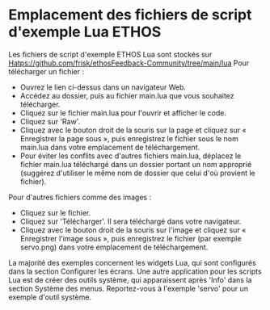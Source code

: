 # Emplacement des fichiers de script d'exemple Lua ETHOS
Les fichiers de script d'exemple ETHOS Lua sont stockés sur [Hatps://github.com/frisk/ethosFeedback-Community/tree/main/lua](Hatps://github.com/frisk/ethosFeedback-Community/tree/main/lua)
Pour télécharger un fichier :
-	Ouvrez le lien ci-dessus dans un navigateur Web.
-	Accédez au dossier, puis au fichier main.lua que vous souhaitez télécharger.
-	Cliquez sur le fichier main.lua pour l'ouvrir et afficher le code.
-	Cliquez sur 'Raw'.
-	Cliquez avec le bouton droit de la souris sur la page et cliquez sur « Enregistrer la page sous », puis enregistrez le fichier sous le nom main.lua dans votre emplacement de téléchargement.
-	Pour éviter les conflits avec d'autres fichiers main.lua, déplacez le fichier main.lua téléchargé dans un dossier portant un nom approprié (suggérez d'utiliser le même nom de dossier que celui d'où provient le fichier).

Pour d'autres fichiers comme des images :
-	Cliquez sur le fichier.
-	Cliquez sur 'Télécharger'. Il sera téléchargé dans votre navigateur.
-	Cliquez avec le bouton droit de la souris sur l'image et cliquez sur « Enregistrer l'image sous », puis enregistrez le fichier (par exemple servo.png) dans votre emplacement de téléchargement.

La majorité des exemples concernent les widgets Lua, qui sont configurés dans la  section Configurer les écrans. Une autre application pour les scripts Lua est de créer des outils système, qui apparaissent après 'Info' dans la section Système des menus. Reportez-vous à l'exemple 'servo' pour un exemple d'outil système.
